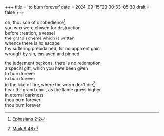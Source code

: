 +++
title = 'to burn forever'
date = 2024-09-15T23:30:33+05:30
draft = false
+++

oh, thou son of disobedience[^1]\
you who were chosen for destruction\
before creation, a vessel\
the grand scheme which is written\
whence there is no escape\
thy suffering preordained, for no apparent gain\
wrought by sin, enslaved and pinned


the judgement beckons, there is no redemption\
a special gift, which you have been given\
to burn forever\
to burn forever\
in the lake of fire, where the worm don't die[^2]\
hear the grand choir, as the flame grows higher\
in eternal darkness\
thou burn forever\
thou burn forever

[^1]: [Ephesians 2:2](https://www.biblegateway.com/passage/?search=Ephesians%202%3A2&version=ESV)
[^2]: [Mark 9:48](https://www.biblegateway.com/passage/?search=Mark%209%3A48&version=ESV)
